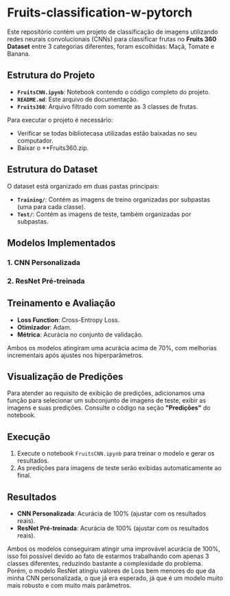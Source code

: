 # Fruits-classification-w-pytorch

Este repositório contém um projeto de classificação de imagens utilizando redes neurais convolucionais (CNNs) para classificar frutas no **Fruits 360 Dataset** entre 3 categorias diferentes, foram escolhidas: Maçã, Tomate e Banana.

## Estrutura do Projeto

- **`FruitsCNN.ipynb`**: Notebook contendo o código completo do projeto.
- **`README.md`**: Este arquivo de documentação.
- **`Fruits360`**: Arquivo filtrado com somente as 3 classes de frutas.

Para executar o projeto é necessário: 

- Verificar se todas bibliotecasa utilizadas estão baixadas no seu computador.  
- Baixar o **Fruits360.zip.

## Estrutura do Dataset
O dataset está organizado em duas pastas principais:
- **`Training/`**: Contém as imagens de treino organizadas por subpastas (uma para cada classe).
- **`Test/`**: Contém as imagens de teste, também organizadas por subpastas.

## Modelos Implementados

### 1. CNN Personalizada
### 2. ResNet Pré-treinada

## Treinamento e Avaliação

- **Loss Function**: Cross-Entropy Loss.
- **Otimizador**: Adam.
- **Métrica**: Acurácia no conjunto de validação.

Ambos os modelos atingiram uma acurácia acima de 70%, com melhorias incrementais após ajustes nos hiperparâmetros.

## Visualização de Predições
Para atender ao requisito de exibição de predições, adicionamos uma função para selecionar um subconjunto de imagens de teste, exibir as imagens e suas predições. Consulte o código na seção **"Predições"** do notebook.

## Execução

1. Execute o notebook `FruitsCNN.ipynb` para treinar o modelo e gerar os resultados.
2. As predições para imagens de teste serão exibidas automaticamente ao final.

## Resultados
- **CNN Personalizada**: Acurácia de 100% (ajustar com os resultados reais).
- **ResNet Pré-treinada**: Acurácia de 100% (ajustar com os resultados reais).

Ambos os modelos conseguiram atingir uma improvável acurácia de 100%, isso foi possível devido ao fato de estarmos trabalhando com apenas 3 classes diferentes, reduzindo bastante a complexidade do problema. Porém, o modelo ResNet atingiu valores de Loss bem menores do que da minha CNN personalizada, o que já era esperado, já que é um modelo muito mais robusto e com muito mais parâmetros. 



